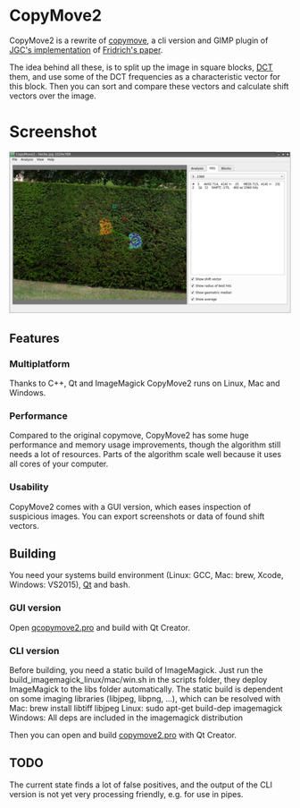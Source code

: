 # CopyMove2

CopyMove2 is a rewrite of [copymove](https://sites.google.com/site/elsamuko/forensics/clone-detection), a cli version and GIMP plugin of [JGC's implementation](http://www.jgc.org/blog/2008/02/tonight-im-going-to-write-myself-aston.html) of [Fridrich's paper](http://www.ws.binghamton.edu/fridrich/Research/copymove.pdf).

The idea behind all these, is to split up the image in square blocks, [DCT](https://en.wikipedia.org/wiki/Discrete_cosine_transform) them, and use some of the DCT frequencies as a characteristic vector for this block. Then you can sort and compare these vectors and calculate shift vectors over the image.

# Screenshot
![](resources/screenshots/screenshot.png)

## Features
### Multiplatform
Thanks to C++, Qt and ImageMagick CopyMove2 runs on Linux, Mac and Windows.

### Performance
Compared to the original copymove, CopyMove2 has some huge performance and memory usage improvements, though the algorithm still needs a lot of resources. Parts of the algorithm scale well because it uses all cores of your computer.

### Usability
CopyMove2 comes with a GUI version, which eases inspection of suspicious images. You can export screenshots or data of found shift vectors.

## Building
You need your systems build environment (Linux: GCC, Mac: brew, Xcode, Windows: VS2015), [Qt](https://www.qt.io/download) and bash.

### GUI version
Open [qcopymove2.pro](https://github.com/elsamuko/copymove2/blob/master/build/qmake/qcopymove2.pro) and build with Qt Creator.

### CLI version
Before building, you need a static build of ImageMagick. Just run the build_imagemagick_linux/mac/win.sh in the scripts folder, they deploy ImageMagick to the libs folder automatically.
The static build is dependent on some imaging libraries (libjpeg, libpng, ...), which can be resolved with
Mac: brew install libtiff libjpeg
Linux: sudo apt-get build-dep imagemagick
Windows: All deps are included in the imagemagick distribution

Then you can open and build [copymove2.pro](https://github.com/elsamuko/copymove2/blob/master/build/qmake/copymove2.pro) with Qt Creator.

## TODO
The current state finds a lot of false positives, and the output of the CLI version is not yet very processing friendly, e.g. for use in pipes.
